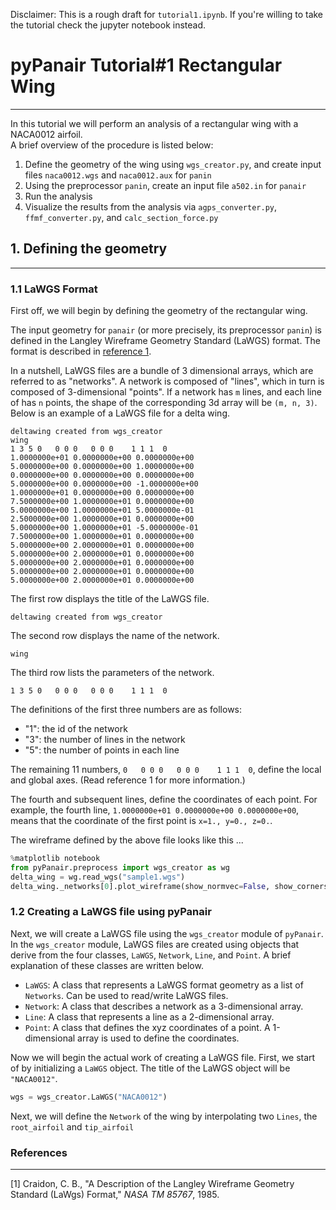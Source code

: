 Disclaimer: This is a rough draft for `tutorial1.ipynb`. If you're willing to take the tutorial check the jupyter notebook instead.

# pyPanair Tutorial#1 Rectangular Wing  
---------------------------------------
In this tutorial we will perform an analysis of a rectangular wing with a NACA0012 airfoil.  
A brief overview of the procedure is listed below:  
1. Define the geometry of the wing using `wgs_creator.py`, and create input files `naca0012.wgs` and `naca0012.aux` for `panin`
2. Using the preprocessor `panin`, create an input file `a502.in` for `panair`
3. Run the analysis
4. Visualize the results from the analysis via `agps_converter.py`, `ffmf_converter.py`, and `calc_section_force.py`

## 1. Defining the geometry
---------------------------------------
### 1.1 LaWGS Format
First off, we will begin by defining the geometry of the rectangular wing.

The input geometry for `panair` (or more precisely, its preprocessor `panin`) is defined in the Langley Wireframe Geometry Standard (LaWGS) format. The format is described in [reference 1](https://ntrs.nasa.gov/search.jsp?R=19850014069).  

In a nutshell, LaWGS files are a bundle of 3 dimensional arrays, which are referred to as "networks". A network is composed of "lines", which in turn is composed of 3-dimensional "points". If a network has `m` lines, and each line of has `n` points, the shape of the corresponding 3d array will be `(m, n, 3)`. Below is an example of a LaWGS file for a delta wing.

```sample1.wgs
deltawing created from wgs_creator
wing
1 3 5 0   0 0 0   0 0 0    1 1 1  0
1.0000000e+01 0.0000000e+00 0.0000000e+00
5.0000000e+00 0.0000000e+00 1.0000000e+00
0.0000000e+00 0.0000000e+00 0.0000000e+00
5.0000000e+00 0.0000000e+00 -1.0000000e+00
1.0000000e+01 0.0000000e+00 0.0000000e+00
7.5000000e+00 1.0000000e+01 0.0000000e+00
5.0000000e+00 1.0000000e+01 5.0000000e-01
2.5000000e+00 1.0000000e+01 0.0000000e+00
5.0000000e+00 1.0000000e+01 -5.0000000e-01
7.5000000e+00 1.0000000e+01 0.0000000e+00
5.0000000e+00 2.0000000e+01 0.0000000e+00
5.0000000e+00 2.0000000e+01 0.0000000e+00
5.0000000e+00 2.0000000e+01 0.0000000e+00
5.0000000e+00 2.0000000e+01 0.0000000e+00
5.0000000e+00 2.0000000e+01 0.0000000e+00
```

The first row displays the title of the LaWGS file.
```
deltawing created from wgs_creator
```

The second row displays the name of the network.
```
wing
```

The third row lists the parameters of the network.
```
1 3 5 0   0 0 0   0 0 0    1 1 1  0
```
The definitions of the first three numbers are as follows:
* "1": the id of the network
* "3": the number of lines in the network
* "5": the number of points in each line

The remaining 11 numbers, `0   0 0 0   0 0 0    1 1 1  0`, define the local and global axes. (Read reference 1 for more information.)  

The fourth and subsequent lines, define the coordinates of each point. For example, the fourth line, `1.0000000e+01 0.0000000e+00 0.0000000e+00`, means that the coordinate of the first point is `x=1., y=0., z=0.`.

The wireframe defined by the above file looks like this ...

```python
%matplotlib notebook
from pyPanair.preprocess import wgs_creator as wg
delta_wing = wg.read_wgs("sample1.wgs")
delta_wing._networks[0].plot_wireframe(show_normvec=False, show_corners=False, show_edges=False)
```

### 1.2 Creating a LaWGS file using pyPanair
Next, we will create a LaWGS file using the `wgs_creator` module of `pyPanair`. In the `wgs_creator` module, LaWGS files are created using objects that derive from the four classes, `LaWGS`, `Network`, `Line`, and `Point`. A brief explanation of these classes are written below.  
* `LaWGS`: A class that represents a LaWGS format geometry as a list of `Networks`. Can be used to read/write LaWGS files.
* `Network`: A class that describes a network as a 3-dimensional array.
* `Line`: A class that represents a line as a 2-dimensional array.
* `Point`: A class that defines the xyz coordinates of a point. A 1-dimensional array is used to define the coordinates.

Now we will begin the actual work of creating a LaWGS file. First, we start of by initializing a `LaWGS` object. The title of the LaWGS object will be `"NACA0012"`.

```python
wgs = wgs_creator.LaWGS("NACA0012")
```

Next, we will define the `Network` of the wing by interpolating two `Lines`, the `root_airfoil` and `tip_airfoil`

### References
---------------------------------------
[1] Craidon, C. B., "A Description of the Langley Wireframe Geometry Standard (LaWgs) Format," *NASA TM 85767*, 1985.
